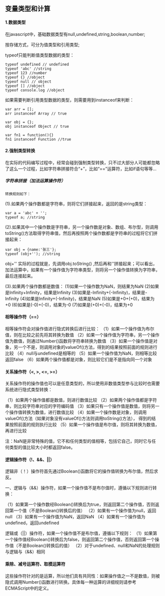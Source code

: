## 变量类型和计算

#### 1.数据类型

在javascript中，基础数据类型有null,undefined,string,boolean,number;

按存储方式，可分为值类型和引用类型;

typeof只能判断值类型数据的类型：

	typeof undefined // undefined
	typeof 'abc' //string
	typeof 123 //number
	typeof {} //object
	typeof null // object
	typeof [] //object
	typeof console.log //object

如果需要判断引用类型数据的类型，则需要用到instanceof来判断：

	var arr = [];
	arr instanceof Array // true

	var obj = {};
	obj instanceof Object // true

	var fn1 = function(){}
	fn1 instanceof Function //true

#### 2.强制类型转换
	
在实际的代码编写过程中，经常会碰到强制类型转换，只不过大部分人可能都忽略了这么一个过程，比如字符串拼接符合“+”，比如“==”运算符，比如if语句等等...

##### 字符串拼接（加法运算操作符）	

	转换规则如下：

(1).如果两个操作数都是字符串，则将它们拼接起来，返回的是string类型：

	var a = 'abc' + '';
	typeof a; //string 

(2).如果其中一个操作数是字符串，另一个操作数是对象、数组、布尔型，则调用toString()方法取得字符串值，然后再按照两个操作数都是字符串的过程将它们拼接起来：

	var obj = {name:'张三'};
	typeof (obj+''); //string  

obj+'' 实际的过程就是，先调用obj.toString() ,然后再和''拼接起来；可以看出，加法运算中，如果有一个操作值为字符串类型，则将另一个操作值转换为字符串，最后连接起来。

(3).如果两个操作数都是数值：
  (1)如果一个操作数为NaN，则结果为NaN
  (2)如果是Infinity+Infinity，结果是Infinity
  (3)如果是-Infinity+(-Infinity)，结果是-Infinity
  (4)如果是Infinity+(-Infinity)，结果是NaN
  (5)如果是+0+(+0)，结果为+0
  (6)如果是(-0)+(-0)，结果为-0
  (7)如果是(+0)+(-0)，结果为+0

#### 相等操作符（==）

相等操作符会对操作值进行隐式转换后进行比较：
（1）如果一个操作值为布尔值，则在比较之前先将其转换为数值
（2）如果一个操作值为字符串，另一个操作值为数值，则通过Number()函数将字符串转换为数值
（3）如果一个操作值是对象，另一个不是，则调用对象的valueOf()方法，得到的结果按照前面的规则进行比较
（4）null与undefined是相等的
（5）如果一个操作值为NaN，则相等比较返回false
（6）如果两个操作值都是对象，则比较它们是不是指向同一个对象

#### 关系操作符（<, >, <=, >=）

关系操作符的操作值也可以是任意类型的，所以使用非数值类型参与比较时也需要系统进行隐式类型转换：

（1）如果两个操作值都是数值，则进行数值比较
（2）如果两个操作值都是字符串，则比较字符串对应的字符编码值
（3）如果只有一个操作值是数值，则将另一个操作值转换为数值，进行数值比较
（4）如果一个操作数是对象，则调用valueOf()方法（如果对象没有valueOf()方法则调用toString()方法），
    得到的结果按照前面的规则执行比较
（5）如果一个操作值是布尔值，则将其转换为数值，再进行比较

注：NaN是非常特殊的值，它不和任何类型的值相等，包括它自己，同时它与任何类型的值比较大小时都返回false。

#### 逻辑操作符（!、&&、||）

逻辑非（！）操作符首先通过Boolean()函数将它的操作值转换为布尔值，然后求反。

一、逻辑与（&&）操作符，如果一个操作值不是布尔值时，遵循以下规则进行转换：

（1）如果第一个操作数经Boolean()转换后为true，则返回第二个操作值，否则返回第一个值（不是Boolean()转换后的值）
（2）如果有一个操作值为null，返回null
（3）如果有一个操作值为NaN，返回NaN
（4）如果有一个操作值为undefined，返回undefined

逻辑或（||）操作符，如果一个操作值不是布尔值，遵循以下规则：
（1）如果第一个操作值经Boolean()转换后为false，则返回第二个操作值，否则返回第一个操作值（不是Boolean()转换后的值）
（2）对于undefined、null和NaN的处理规则与逻辑与（&&）相同

#### 乘除、减号运算符、取模运算符

这些操作符针对的是运算，所以他们具有共同性：如果操作值之一不是数值，则被隐式调用Number()函数进行转换。具体每一种运算的详细规则请参考ECMAScript中的定义。









